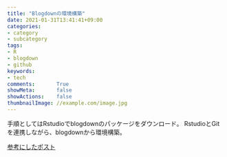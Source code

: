 ```yaml
---
title: "Blogdownの環境構築"
date: 2021-01-31T13:41:41+09:00
categories:
- category
- subcategory
tags:
- R
- blogdown
- github
keywords:
- tech
comments:       True
showMeta:       false
showActions:    false
thumbnailImage: //example.com/image.jpg
---
```



手順としてはRstudioでblogdownのパッケージをダウンロード。
RstudioとGitを連携しながら、blogdownから環境構築。


[参考にしたポスト](https://ytake2.github.io/blog2/post/blogdown/)

